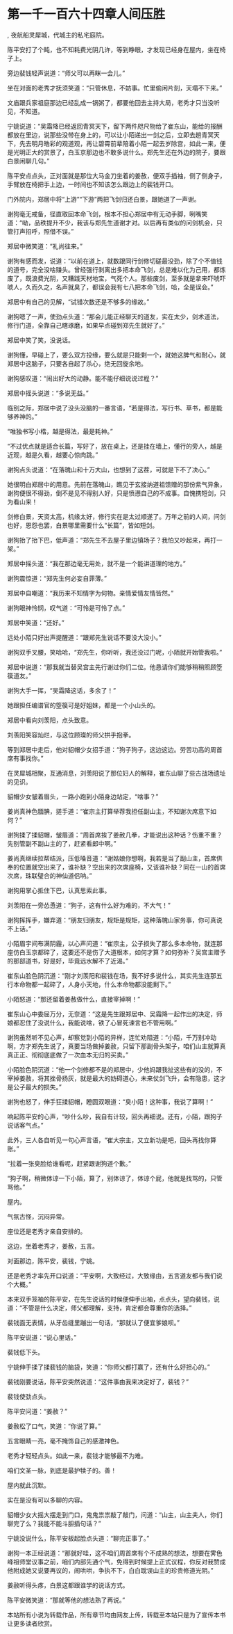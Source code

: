 # 第一千一百六十四章人间压胜
,  夜航船灵犀城，代城主的私宅庭院。
   陈平安打了个盹，也不知耗费光阴几许，等到睁眼，才发现已经身在屋内，坐在椅子上。
   旁边裴钱轻声说道：“师父可以再眯一会儿。”
   坐在对面的老秀才抚须笑道：“只管休息，不妨事。忙里偷闲片刻，天塌不下来。”
   文庙跟兵家祖庭那边已经乱成一锅粥了，都要他回去主持大局，老秀才只当没听见，不知道。
   宁姚说道：“吴霜降已经返回青冥天下，留下两件咫尺物给了崔东山，能给的报酬都放在里边，说那些没带在身上的，可以让小陌递出一剑之后，立即去趟青冥天下，先去明月皓彩的观道观，再让碧霄前辈陪着小陌一起去岁除宫，如此一来，便是光明正大的赏景了，白玉京那边也不敢多说什么。郑先生还在外边的院子，要跟白景闲聊几句。”
   陈平安点点头，正对面就是那位大马金刀坐着的姜赦，便双手插袖，侧了侧身子，手臂放在椅把手上边，一时间也不知该怎么跟边上的裴钱开口。
   门外院内，郑居中将“上游”“下游”两把飞剑归还白景，跟她道了一声谢。
   谢狗毫无戒备，径直取回本命飞剑，根本不担心郑居中有无动手脚，咧嘴笑道：“呦，品秩提升不少，我该与郑先生道谢才对。以后再有类似的问剑机会，只管打声招呼，照借不误。”
   郑居中微笑道：“礼尚往来。”
   谢狗有感而发，说道：“以前在道上，就数跟同行剑修切磋最没劲，除了个不值钱的道号，完全没啥赚头。曾经强行剥离出多把本命飞剑，总是难以化为己用，都炼废了，既浪费光阴，又糟践天材地宝，气死个人。那些废剑，至多就是拿来吓唬吓唬人，久而久之，名声就臭了，都误会我有七八把本命飞剑，哈，全是误会。”
   郑居中有自己的见解，“试错次数还是不够多的缘故。”
   谢狗嗯了一声，使劲点头道：“那会儿能正经聊天的道友，实在太少，剑术道法，修行门道，全靠自己瞎琢磨，如果早点碰到郑先生就好了。”
   郑居中笑了笑，没说话。
   谢狗懂，早碰上了，要么双方投缘，要么就是只能剩一个，就她这脾气和耐心，就郑居中这脑子，只要各自起了杀心，绝无回旋余地。
   谢狗感叹道：“闹出好大的动静。能不能仔细说说过程？”
   郑居中摇头说道：“多说无益。”
   临别之际，郑居中说了没头没脑的一番言语，“若是得法，写行书、草书，都是能够养神的。”
   “唯独书写小楷，越是得法，最是耗神。”
   “不过优点就是适合长篇，写好了，放在桌上，还是挂在墙上，懂行的旁人，越是近观，越是久看，越要心惊肉跳。”
   谢狗点头说道：“在落魄山和十万大山，也想到了这茬，可就是下不了决心。”
   她很明白郑居中的用意。先前在落魄山，瞧见于玄接纳道祖馈赠的那份紫气异象，谢狗便很不得劲，倒不是见不得别人好，只是愤懑自己的不成事。自愧携短剑，只为看山来！
   剑修白景，天资太高，机缘太好，修行实在是太过顺遂了。万年之前的人间，问剑也好，恩怨也罢，白景哪里需要什么“长篇”，皆如短剑。
   谢狗抬了抬下巴，低声道：“郑先生不去屋子里边镇场子？我怕又吵起来，再打一架。”
   郑居中摇头道：“我在那边毫无用处，就不是一个能讲道理的地方。”
   谢狗震惊道：“郑先生何必妄自菲薄。”
   郑居中自嘲道：“我历来不知情字为何物。亲情爱情友情皆然。”
   谢狗眼神怜悯，叹气道：“可怜是可怜了点。”
   郑居中笑道：“还好。”
   远处小陌只好出声提醒道：“跟郑先生说话不要没大没小。”
   谢狗双手叉腰，笑哈哈，“郑先生，你听听，我还没过门呢，小陌就开始管我啦。”
   郑居中说道：“那我就当替吴宫主先行谢过你们二位。他恳请你们能够稍稍照顾箜篌道友。”
   谢狗大手一挥，“吴霜降这话，多余了！”
   她跟担任编谱官的箜篌可是好姐妹，都是一个小山头的。
   郑居中看向刘羡阳，点头致意。
   刘羡阳笑容灿烂，与这位顾璨的师父拱手抱拳。
   等到郑居中走后，他对貂帽少女招手道：“狗子狗子，这边这边。劳苦功高的周首席有事找你。”
   在灵犀城相聚，互通消息，刘羡阳说了那位妇人的解释，崔东山聊了些古战场遗址的见识。
   貂帽少女皱着眉头，一路小跑到小陌身边站定，“啥事？”
   姜尚真神色腼腆，搓手道：“崔宗主打算举荐我担任副山主，不知谢次席意下如何？”
   谢狗揉了揉貂帽，皱眉道：“周首席挨了姜赦几拳，才能说出这种话？伤重不重？先别管副不副山主的了，赶紧看郎中啊。”
   姜尚真继续拉帮结派，压低嗓音道：“谢姑娘你想啊，我若是当了副山主，首席供奉的位置就空出来了，谁补缺？空出来的次席座椅，又该谁补缺？同在一山的首席次席，珠联璧合的神仙道侣呐。”
   谢狗用掌心抵住下巴，认真思索此事。
   刘羡阳在一旁怂恿道：“狗子，这有什么好为难的，不大气！”
   谢狗挥挥手，嫌弃道：“朋友归朋友，规矩是规矩，这种落魄山家务事，你可真说不上话。”
   小陌眉宇间布满阴霾，以心声问道：“崔宗主，公子损失了那么多本命物，就连那座仿白玉京都碎了，这要还不是伤了大道根本，如何才算？如何弥补？吴宫主赠予的那部道书，好是好，毕竟远水解不了近渴。”
   崔东山脸色阴沉道：“刚才刘羡阳和裴钱在场，我不好多说什么，其实先生连那五行本命物都一起碎了，人身小天地，什么本命物都没能剩下。”
   小陌怒道：“那还留着姜赦做什么，直接宰掉啊！”
   崔东山心中委屈万分，无奈道：“这是先生跟郑居中、吴霜降一起作出的决定，师娘都忍住了没说什么，我能说啥，铁了心冒死谏言也不管用啊。”
   谢狗虽然听不见心声，却察觉到小陌的异样，连忙劝阻道：“小陌，千万别冲动啊，方才郑先生说了，真要当场做掉姜赦，只留下那副骨头架子，咱们山主就算真真正正、彻彻底底做了一次血本无归的买卖。”
   小陌脸色阴沉道：“他一个剑修都不是的郑居中，少他妈跟我扯这些有的没的，不宰掉姜赦，将其挫骨扬灰，就是最大的妨碍道心，未来仗剑飞升，会有隐患，这才是公子最大的损失。”
   谢狗也怒了，伸手狂揉貂帽，瞪圆双眼道：“臭小陌！这种事，我说了算啊！”
   响起陈平安的心声，“吵什么吵，我自有计较，回头再细说。还有，小陌，跟狗子说话客气点。”
   此外，三人各自听见一句心声言语，“崔大宗主，又立新功是吧，回头再找你算账。”
   “拉着一张臭脸给谁看呢，赶紧跟谢狗道个歉。”
   “狗子啊，稍微体谅一下小陌，算了，别体谅了，体谅个屁，他就是找骂的，只管骂他。”
   屋内。
   气氛古怪，沉闷异常。
   座位还是老秀才亲自安排的。
   这边，坐着老秀才，姜赦，五言。
   对面那边，陈平安，裴钱，宁姚。
   还是老秀才率先开口说道：“平安啊，大致经过，大致缘由，五言道友都与我们说个大概。”
   本来双手笼袖的陈平安，在先生说话的时候便伸手出袖，点点头，望向裴钱，说道：“不管是什么决定，师父都理解，支持，肯定都会尊重你的选择。”
   裴钱面无表情，从牙齿缝里蹦出一句话，“那就认了便宜爹娘呗。”
   陈平安说道：“说心里话。”
   裴钱低下头。
   宁姚伸手揉了揉裴钱的脑袋，笑道：“你师父都打赢了，还有什么好担心的。”
   裴钱刚要说话，陈平安突然说道：“这件事由我来决定好了，裴钱？”
   裴钱使劲点头。
   陈平安问道：“姜赦？”
   姜赦松了口气，笑道：“你说了算。”
   五言眼睛一亮，毫不掩饰自己的感激神色。
   老秀才轻轻点头。如此一来，裴钱才能够最不为难。
   咱们文圣一脉，到底是最护犊子的。善！
   屋内就此沉默。
   实在是没有可以多聊的内容。
   貂帽少女大摇大摆走到门口，鬼鬼祟祟敲了敲门，问道：“山主，山主夫人，你们聊完了么？我能不能斗胆插句话？”
   宁姚没说什么，陈平安板起脸点头道：“聊完正事了。”
   谢狗一本正经说道：“那就好哇，这不咱们周首席有个不成熟的想法，想要在霁色峰祖师堂议事之前，咱们内部先通个气，免得到时候提上正式议程，你反对我赞成他附成她又说要再议的，闹哄哄，争执不下，白白耽误山主的珍贵修道光阴。”
   姜赦听得头疼，白景这都跟谁学的说话方式。
   陈平安微笑道：“那就等他的想法熟了再说。”
  本站所有小说为转载作品，所有章节均由网友上传，转载至本站只是为了宣传本书让更多读者欣赏。